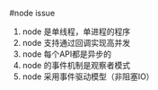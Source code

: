 #node issue
1. node 是单线程，单进程的程序
2. node 支持通过回调实现高并发
3. node 每个API都是异步的
4. node 的事件机制是观察者模式
5. node 采用事件驱动模型（非阻塞IO）